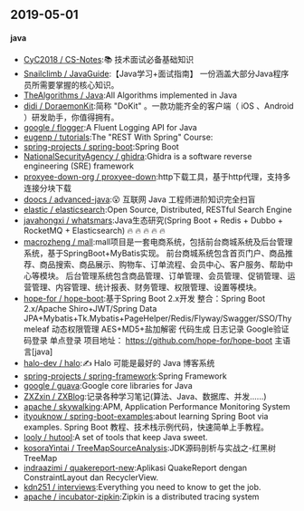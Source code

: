 ## 2019-05-01

#### java
* [CyC2018 / CS-Notes](https://github.com/CyC2018/CS-Notes):📚 技术面试必备基础知识
* [Snailclimb / JavaGuide](https://github.com/Snailclimb/JavaGuide):【Java学习+面试指南】 一份涵盖大部分Java程序员所需要掌握的核心知识。
* [TheAlgorithms / Java](https://github.com/TheAlgorithms/Java):All Algorithms implemented in Java
* [didi / DoraemonKit](https://github.com/didi/DoraemonKit):简称 "DoKit" 。一款功能齐全的客户端（ iOS 、Android ）研发助手，你值得拥有。
* [google / flogger](https://github.com/google/flogger):A Fluent Logging API for Java
* [eugenp / tutorials](https://github.com/eugenp/tutorials):The "REST With Spring" Course:
* [spring-projects / spring-boot](https://github.com/spring-projects/spring-boot):Spring Boot
* [NationalSecurityAgency / ghidra](https://github.com/NationalSecurityAgency/ghidra):Ghidra is a software reverse engineering (SRE) framework
* [proxyee-down-org / proxyee-down](https://github.com/proxyee-down-org/proxyee-down):http下载工具，基于http代理，支持多连接分块下载
* [doocs / advanced-java](https://github.com/doocs/advanced-java):😮 互联网 Java 工程师进阶知识完全扫盲
* [elastic / elasticsearch](https://github.com/elastic/elasticsearch):Open Source, Distributed, RESTful Search Engine
* [javahongxi / whatsmars](https://github.com/javahongxi/whatsmars):Java生态研究(Spring Boot + Redis + Dubbo + RocketMQ + Elasticsearch) 🔥 🔥 🔥 🔥 🔥
* [macrozheng / mall](https://github.com/macrozheng/mall):mall项目是一套电商系统，包括前台商城系统及后台管理系统，基于SpringBoot+MyBatis实现。 前台商城系统包含首页门户、商品推荐、商品搜索、商品展示、购物车、订单流程、会员中心、客户服务、帮助中心等模块。 后台管理系统包含商品管理、订单管理、会员管理、促销管理、运营管理、内容管理、统计报表、财务管理、权限管理、设置等模块。
* [hope-for / hope-boot](https://github.com/hope-for/hope-boot):基于Spring Boot 2.x开发 整合：Spring Boot 2.x/Apache Shiro+JWT/Spring Data JPA+Mybatis+Tk.Mybatis+PageHelper/Redis/Flyway/Swagger/SSO/Thymeleaf 动态权限管理 AES+MD5+盐加解密 代码生成 日志记录 Google验证码登录 单点登录 项目地址： https://github.com/hope-for/hope-boot 主语言[java]
* [halo-dev / halo](https://github.com/halo-dev/halo):✍ Halo 可能是最好的 Java 博客系统
* [spring-projects / spring-framework](https://github.com/spring-projects/spring-framework):Spring Framework
* [google / guava](https://github.com/google/guava):Google core libraries for Java
* [ZXZxin / ZXBlog](https://github.com/ZXZxin/ZXBlog):记录各种学习笔记(算法、Java、数据库、并发......)
* [apache / skywalking](https://github.com/apache/skywalking):APM, Application Performance Monitoring System
* [ityouknow / spring-boot-examples](https://github.com/ityouknow/spring-boot-examples):about learning Spring Boot via examples. Spring Boot 教程、技术栈示例代码，快速简单上手教程。
* [looly / hutool](https://github.com/looly/hutool):A set of tools that keep Java sweet.
* [kosoraYintai / TreeMapSourceAnalysis](https://github.com/kosoraYintai/TreeMapSourceAnalysis):JDK源码剖析与实战之-红黑树TreeMap
* [indraazimi / quakereport-new](https://github.com/indraazimi/quakereport-new):Aplikasi QuakeReport dengan ConstraintLayout dan RecyclerView.
* [kdn251 / interviews](https://github.com/kdn251/interviews):Everything you need to know to get the job.
* [apache / incubator-zipkin](https://github.com/apache/incubator-zipkin):Zipkin is a distributed tracing system
